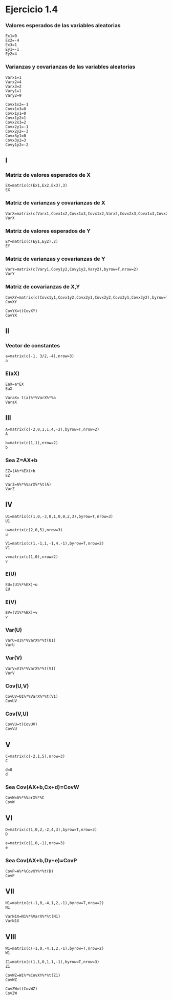 # Ejercicio 1.4

### Valores esperados de las variables aleatorias

    Ex1=0
    Ex2=-4
    Ex3=1
    Ey1=-1
    Ey2=4

### Varianzas y covarianzas de las variables aleatorias

    Varx1=1
    Varx2=4
    Varx3=2
    Vary1=1
    Vary2=9

    Covx1x2=-1
    Covx1x3=0
    Covx1y1=0
    Covx1y2=1
    Covx2x3=2
    Covx2y1=-1
    Covx2y2=-3
    Covx3y1=0
    Covx3y2=3
    Covy1y2=-2

## I

### Matriz de valores esperados de X

    EX=matrix(c(Ex1,Ex2,Ex3),3)
    EX

### Matriz de varianzas y covarianzas de X

    VarX=matrix(c(Varx1,Covx1x2,Covx1x3,Covx1x2,Varx2,Covx2x3,Covx1x3,Covx2x3,Varx3),byrow=T,nrow=3)
    VarX

### Matriz de valores esperados de Y

    EY=matrix(c(Ey1,Ey2),2)
    EY

### Matriz de varianzas y covarianzas de Y

    VarY=matrix(c(Vary1,Covy1y2,Covy1y2,Vary2),byrow=T,nrow=2)
    VarY

### Matriz de covarianzas de X,Y

    CovXY=matrix(c(Covx1y1,Covx1y2,Covx2y1,Covx2y2,Covx3y1,Covx3y2),byrow=T,nrow=3)
    CovXY

    CovYX=t(CovXY)
    CovYX

## II

### Vector de constantes

    a=matrix(c(-1, 3/2,-4),nrow=3)
    a


### E(aX)

    EaX=a*EX
    EaX

    VaraX= t(a)%*%VarX%*%a
    VaraX

## III

    A=matrix(c(-2,0,1,1,4,-2),byrow=T,nrow=2)
    A

    b=matrix(c(1,1),nrow=2)
    b


### Sea Z=AX+b

    EZ=(A%*%EX)+b
    EZ

    VarZ=A%*%VarX%*%t(A)
    VarZ

## IV

    U1=matrix(c(1,0,-3,0,1,0,0,2,3),byrow=T,nrow=3)
    U1

    u=matrix(c(2,0,5),nrow=3)
    u

    V1=matrix(c(1,-1,1,-1,4,-1),byrow=T,nrow=2)
    V1

    v=matrix(c(1,0),nrow=2)
    v

### E(U)

    EU=(U1%*%EX)+u
    EU

### E(V)

    EV=(V1%*%EX)+v
    v

### Var(U)

    VarU=U1%*%VarX%*%t(U1)
    VarU

### Var(V)

    VarV=V1%*%VarX%*%t(V1)
    VarV

### Cov(U,V)

    CovUV=U1%*%VarX%*%t(V1)
    CovUV

### Cov(V,U)

    CovVU=t(CovUV)
    CovVU

## V

    C=matrix(c(-2,1,5),nrow=3)
    C

    d=8
    d

### Sea Cov(AX+b,Cx+d)=CovW

    CovW=A%*%VarX%*%C
    CovW

## VI

    D=matrix(c(1,0,2,-2,4,3),byrow=T,nrow=3)
    D

    e=matrix(c(1,0,-1),nrow=3)
    e

### Sea Cov(AX+b,Dy+e)=CovP

    CovP=A%*%CovXY%*%t(D)
    CovP

## VII

    N1=matrix(c(-1,0,-4,1,2,-1),byrow=T,nrow=2)
    N1

    VarN1X=N1%*%VarX%*%t(N1)
    VarN1X

## VIII

    W1=matrix(c(-1,0,-4,1,2,-1),byrow=T,nrow=2)
    W1

    Z1=matrix(c(1,1,0,1,1,-1),byrow=T,nrow=3)
    Z1

    CovWZ=W1%*%CovXY%*%t(Z1)
    CovWZ

    CovZW=t(CovWZ)
    CovZW